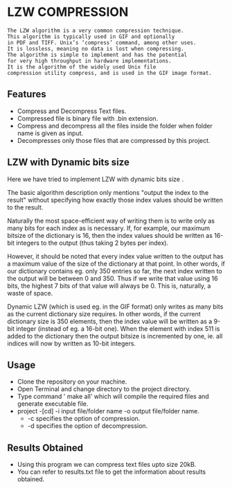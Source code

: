 
# LZW COMPRESSION

    The LZW algorithm is a very common compression technique.
    This algorithm is typically used in GIF and optionally 
    in PDF and TIFF. Unix’s ‘compress’ command, among other uses.
    It is lossless, meaning no data is lost when compressing. 
    The algorithm is simple to implement and has the potential 
    for very high throughput in hardware implementations. 
    It is the algorithm of the widely used Unix file 
    compression utility compress, and is used in the GIF image format.

    


## Features
   - Compress and Decompress Text files.
   - Compressed file is binary file with .bin extension.
   - Compress and decompress all the files inside the folder when folder name is given as input.
   - Decompresses only those files that are compressed by this project.
   
   



 
  
## LZW with Dynamic bits size

Here we have tried to implement LZW with dynamic bits size .

The basic algorithm description only mentions "output the index to the result" without specifying how exactly those index values should be written to the result.

Naturally the most space-efficient way of writing them is to write only as many bits for each index as is necessary. If, for example, our maximum bitsize of the dictionary is 16, then the index values should be written as 16-bit integers to the output (thus taking 2 bytes per index).

However, it should be noted that every index value written to the output has a maximum value of the size of the dictionary at that point. In other words, if our dictionary contains eg. only 350 entries so far, the next index written to the output will be between 0 and 350. Thus if we write that value using 16 bits, the highest 7 bits of that value will always be 0. This is, naturally, a waste of space.

Dynamic LZW (which is used eg. in the GIF format) only writes as many bits as the current dictionary size requires. In other words, if the current dictionary size is 350 elements, then the index value will be written as a 9-bit integer (instead of eg. a 16-bit one). When the element with index 511 is added to the dictionary then the output bitsize is incremented by one, ie. all indices will now by written as 10-bit integers.




## Usage
 - Clone the repository on your machine. 
 - Open Terminal and change directory to the project directory.
- Type command ' make all' which will compile the required files and generate executable file.
 - project -[cd] -i input file/folder name -o output file/folder name.
    -  -c specifies the option of compression.
    -  -d specifies the option of decompression.

  
## Results Obtained

- Using this program we can compress text files upto size 20kB.
- You can refer to results.txt file to get the information about results obtained.

  
